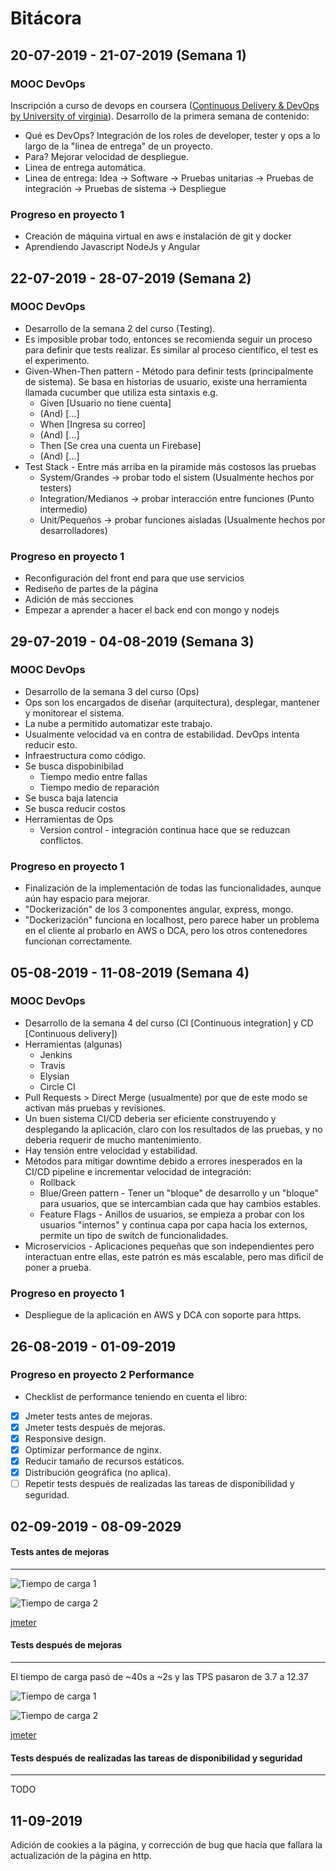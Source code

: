 # Bitácora

## 20-07-2019 - 21-07-2019 (Semana 1)
### MOOC DevOps
Inscripción a curso de devops en coursera ([Continuous Delivery & DevOps by University of virginia](https://www.coursera.org/learn/uva-darden-continous-delivery-devops/home/welcome)).
Desarrollo de la primera semana de contenido:
* Qué es DevOps? Integración de los roles de developer, tester y ops a lo largo de la "linea de entrega" de un proyecto.
* Para? Mejorar velocidad de despliegue.
* Linea de entrega automática.
* Linea de entrega: Idea -> Software -> Pruebas unitarias -> Pruebas de integración -> Pruebas de sistema -> Despliegue

### Progreso en proyecto 1
* Creación de máquina virtual en aws e instalación de git y docker
* Aprendiendo Javascript NodeJs y Angular

## 22-07-2019 - 28-07-2019 (Semana 2)
### MOOC DevOps
* Desarrollo de la semana 2 del curso (Testing).
* Es imposible probar todo, entonces se recomienda seguir un proceso para definir que tests realizar. Es similar al proceso científico, el test es el experimento.
* Given-When-Then pattern - Método para definir tests (principalmente de sistema). Se basa en historias de usuario, existe una herramienta llamada cucumber que utiliza esta sintaxis e.g.
    * Given [Usuario no tiene cuenta]
    * (And) [...]
    * When [Ingresa su correo]
    * (And) [...]
    * Then [Se crea una cuenta un Firebase]
    * (And) [...]
* Test Stack - Entre más arriba en la piramide más costosos las pruebas
    * System/Grandes -> probar todo el sistem (Usualmente hechos por testers)
    * Integration/Medianos -> probar interacción entre funciones (Punto intermedio)
    * Unit/Pequeños -> probar funciones aisladas (Usualmente hechos por desarrolladores)

### Progreso en proyecto 1
* Reconfiguración del front end para que use servicios
* Rediseño de partes de la página
* Adición de más secciones
* Empezar a aprender a hacer el back end con mongo y nodejs

## 29-07-2019 - 04-08-2019 (Semana 3)
### MOOC DevOps
* Desarrollo de la semana 3 del curso (Ops)
* Ops son los encargados de diseñar (arquitectura), desplegar, mantener y monitorear el sistema.
* La nube a permitido automatizar este trabajo.
* Usualmente velocidad va en contra de estabilidad. DevOps intenta reducir esto.
* Infraestructura como código.
* Se busca dispobinibilad
    * Tiempo medio entre fallas
    * Tiempo medio de reparación
* Se busca baja latencia
* Se busca reducir costos
* Herramientas de Ops
    * Version control - integración continua hace que se reduzcan conflictos.

### Progreso en proyecto 1
* Finalización de la implementación de todas las funcionalidades, aunque aún hay espacio para mejorar.
* "Dockerización" de los 3 componentes angular, express, mongo.
* "Dockerización" funciona en localhost, pero parece haber un problema en el cliente al probarlo en AWS o DCA, pero los otros contenedores funcionan correctamente.

## 05-08-2019 - 11-08-2019 (Semana 4)
### MOOC DevOps
* Desarrollo de la semana 4 del curso (CI [Continuous integration] y CD [Continuous delivery])
* Herramientas (algunas)
    * Jenkins
    * Travis
    * Elysian
    * Circle CI
* Pull Requests > Direct Merge (usualmente) por que de este modo se activan más pruebas y revisiones.
* Un buen sistema CI/CD deberia ser eficiente construyendo y desplegando la aplicación, claro con los resultados de las pruebas, y no deberia requerir de mucho mantenimiento.
* Hay tensión entre velocidad y estabilidad.
* Métodos para mitigar downtime debido a errores inesperados en la CI/CD pipeline e incrementar velocidad de integración:
    * Rollback
    * Blue/Green pattern - Tener un "bloque" de desarrollo y un "bloque" para usuarios, que se intercambian cada que hay cambios estables.
    * Feature Flags - Anillos de usuarios, se empieza a probar con los usuarios "internos" y continua capa por capa hacia los externos, permite un tipo de switch de funcionalidades.
* Microservicios - Aplicaciones pequeñas que son independientes pero interactuan entre ellas, este patrón es más escalable, pero mas dificil de poner a prueba.

### Progreso en proyecto 1
* Despliegue de la aplicación en AWS y DCA con soporte para https.

## 26-08-2019 - 01-09-2019
### Progreso en proyecto 2 Performance
* Checklist de performance teniendo en cuenta el libro:
- [x] Jmeter tests antes de mejoras.
- [x] Jmeter tests después de mejoras.
- [x] Responsive design.
- [x] Optimizar performance de nginx.
- [x] Reducir tamaño de recursos estáticos.
- [x] Distribución geográfica (no aplica).
- [ ] Repetir tests después de realizadas las tareas de disponibilidad y seguridad.

## 02-09-2019 - 08-09-2029
#### Tests antes de mejoras
---
![Tiempo de carga 1](performance/load_time/before1/png)

![Tiempo de carga 2](performance/load_time/before2.png)

[jmeter](performance/jmeter/before_1024)

#### Tests después de mejoras
---
El tiempo de carga pasó de ~40s a ~2s y las TPS pasaron de 3.7 a 12.37

![Tiempo de carga 1](performance/load_time/after1.png)

![Tiempo de carga 2](performance/load_time/after2.png)

[jmeter](performance/jmeter/after_1024)

#### Tests después de realizadas las tareas de disponibilidad y seguridad
---
TODO

## 11-09-2019
Adición de cookies a la página, y corrección de bug que hacía que fallara la actualización de la página en http.
